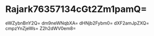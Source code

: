 # Rajark76357134cGt2Zm1pamQ=
eWZybnBnY2Q=
dm9neWNqbXA=
dHNjb2Fybm0=
dXF2amJpZXQ=
cmpzYnZjeWs=
Z2h2dWV0em8=
